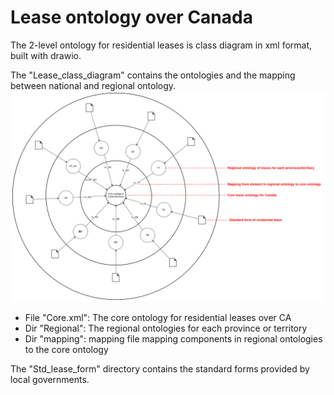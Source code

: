 # Lease ontology over Canada

The 2-level ontology for residential leases is class diagram in xml format, built with drawio.

The "Lease_class_diagram" contains the ontologies and the mapping between national and regional ontology.
![](./Structure.png)

- File "Core.xml": The core ontology for residential leases over CA
- Dir "Regional": The regional ontologies for each province or territory
- Dir "mapping": mapping file mapping components in regional ontologies to the core ontology

The "Std_lease_form" directory contains the standard forms provided by local governments.
